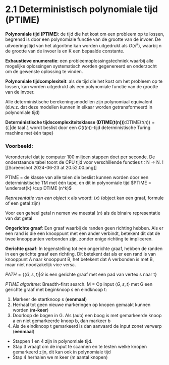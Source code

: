 # 2.1 Deterministisch polynomiale tijd (PTIME)
**Polynomiale tijd (PTIME)**: de tijd die het kost om een probleem op te lossen, begrensd is door een polynomiale functie van de grootte van de invoer. De uitvoeringstijd van het algoritme kan worden uitgedrukt als $O(n^k)$, waarbij n de grootte van de invoer is en K een bepaalde constante.

**Exhaustieve enumeratie**: een probleemoplossingstechniek waarbij alle mogelijke oplossingen systematisch worden gegenereerd en onderzocht om de gewenste oplossing te vinden.

**Polynomiale tijdcomplexiteit**: als de tijd die het kost om het probleem op te lossen, kan worden uitgedrukt als een polynomiale functie van de grootte van de invoer.

Alle deterministische berekeningsmodellen zijn polynomiaal equivalent (d.w.z. dat deze modellen kunnen in elkaar worden getransformeerd in polynomiale tijd)

**Deterministische tijdscomplexiteitsklasse (DTIME(t(n)))**:$\text{DTIME}(t(n)) = \{L | \text{de taal } L \text{ wordt beslist door een } O(t(n)) \text{-tijd deterministische Turing machine met één tape} \}$
### Voorbeeld:
Veronderstel dat je computer 100 miljoen stappen doet per seconde.
De onderstaande tabel toont de CPU tijd voor verschillende functies t ∶ N → N.
![[Screenshot 2024-06-23 at 20.52.00.png]]

PTIME = de klasse van alle talen die beslist kunnen worden door een deterministische TM met één tape, en dit in polynomiale tijd
$PTIME = \underset{k} \cup DTIME (n^k)$

*Representatie van een object* x als woord: $\langle x \rangle$ (object kan een graaf, formule of een getal zijn)

Voor een geheel getal n nemen we meestal $\langle n \rangle$ als de binaire representatie van dat getal

**Ongerichte graaf**: Een graaf waarbij de randen geen richting hebben. Als er een rand is die een knooppunt met een ander verbindt, betekent dit dat de twee knooppunten verbonden zijn, zonder enige richting te impliceren.

**Gerichte graaf**: In tegenstelling tot een ongerichte graaf, hebben de randen in een gerichte graaf een richting. Dit betekent dat als er een rand is van knooppunt A naar knooppunt B, het betekent dat A verbonden is met B, maar niet noodzakelijk vice versa.

$PATH = \{ \langle G,s,t \rangle | G \text { is een gerichte graaf met een pad van vertex s naar t} \}$

*PTIME algoritme*: Breadth-first search.
M = Op input $\langle G,s,t  \rangle$ met G een gerichte graaf met beginknoop s en eindknoop t:
1. Markeer de startknoop s (**eenmaal**)
2. Herhaal tot geen nieuwe markeringen op knopen gemaakt kunnen worden (**m-keer**)
3. Doorloop de bogen in G. Als (aub) een boog is met gemarkeerde knoop a en niet gemarkeerde knoop b, dan markeer b
4. Als de eindknoop t gemarkeerd is dan aanvaard de input zonet verwerp (**eenmaal**)

- Stappen 1 en 4 zijn in polynomiale tijd.
- Stap 3 vraagt om de input te scannen en te testen welke knopen gemarkeerd zijn, dit kan ook in polynomiale tijd
- Stap 4 herhalen we m keer (m aantal knopen)
